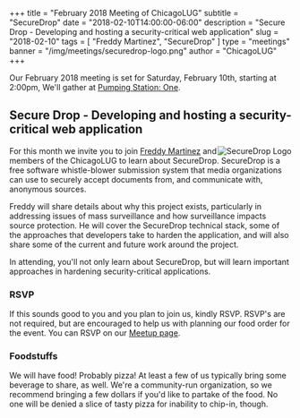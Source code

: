 +++
title = "February 2018 Meeting of ChicagoLUG"
subtitle = "SecureDrop"
date = "2018-02-10T14:00:00-06:00"
description = "Secure Drop - Developing and hosting a security-critical web application"
slug = "2018-02-10"
tags = [ "Freddy Martinez", "SecureDrop" ] 
type = "meetings"
banner = "/img/meetings/securedrop-logo.png"
author = "ChicagoLUG"
+++

Our February 2018 meeting is set for Saturday, February 10th, starting at 2:00pm,
We'll gather at [Pumping Station: One](https://pumpingstationone.org/contact-2/).

## Secure Drop - Developing and hosting a security-critical web application

<img src="/img/meetings/securedrop-logo.png" alt="SecureDrop Logo" style="float:right;">

For this month we invite you to join
[Freddy Martinez](https://freedom.press/people/freddy-martinez/) and members
of the ChicagoLUG to learn about SecureDrop. SecureDrop is a free software
whistle-blower submission system that media organizations can use to securely
accept documents from, and communicate with, anonymous sources.

Freddy will share details about why this project exists, particularly in
addressing issues of mass surveillance and how surveillance impacts source
protection. He will cover the SecureDrop technical stack, some of the
approaches that developers take to harden the application, and will
also share some of the current and future work around the project.

In attending, you'll not only learn about SecureDrop, but will learn important
approaches in hardening security-critical applications.

### RSVP

If this sounds good to you and you plan to join us, kindly RSVP. RSVP's are
not required, but are encouraged to help us with planning our food order for
the event. You can RSVP on our
[Meetup page](https://www.meetup.com/chicagolug/).

### Foodstuffs

We will have food! Probably pizza! At least a few of us typically bring some
beverage to share, as well. We're a community-run organization, so we recommend
bringing a few dollars if you'd like to partake of the food. No one will be
denied a slice of tasty pizza for inability to chip-in, though.

